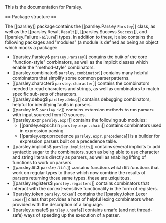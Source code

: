 This is the documentation for Parsley.

== Package structure ==

The [[parsley]] package contains the [[parsley.Parsley `Parsley`]] class, as well as
the [[parsley.Result `Result`]], [[parsley.Success `Success`]], and [[parsley.Failure `Failure`]]
types. In addition to these, it also contains the following packages and "modules" (a module
is defined as being an object which mocks a package):

  - [[parsley.Parsley$ `parsley.Parsley`]] contains the bulk of the core "function-style" combinators,
    as well as the implicit classes which enable the "method-style" combinators.
  - [[parsley.combinator$ `parsley.combinator`]] contains many helpful combinators that simplify some
    common parser patterns.
  - [[parsley.character$ `parsley.character`]] contains the combinators needed to read characters and
    strings, as well as combinators to match specific sub-sets of characters.
  - [[parsley.debug$ `parsley.debug`]] contains debugging combinators, helpful for identifying faults
    in parsers.
  - [[parsley.io$ `parsley.io`]] contains extension methods to run parsers with input sourced from
    IO sources.
  - [[parsley.expr `parsley.expr`]] contains the following sub modules:
    - [[parsley.expr.chain `parsley.expr.chain`]] contains combinators used in expression parsing
    - [[parsley.expr.precedence `parsley.expr.precedence`]] is a builder for expression parsers built
      on a precedence table.
  - [[parsley.implicits$ `parsley.implicits`]] contains several implicits to add syntactic sugar
    to the combinators, such as being able to use character and string literals directly as parsers,
    as well as enabling lifting of functions to work on parsers.
  - [[parsley.lift$ `parsley.lift`]] contains functions which lift functions that work on regular
    types to those which now combine the results of parsers returning those same types. these are
    ubiquitous.
  - [[parsley.registers$ `parsley.registers`]] contains combinators that interact with the
    context-sensitive functionality in the form of registers.
  - [[parsley.token `parsley.token`]] contains the [[parsley.token.Lexer `Lexer`]] class that provides
    a host of helpful lexing combinators when provided with the description of a language.
  - [[parsley.unsafe$ `parsley.unsafe`]] contains unsafe (and not thread-safe) ways of speeding up
    the execution of a parser.